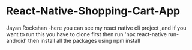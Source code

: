 # React-Native-Shopping-Cart-App
Jayan Rockshan -here you can see my react native cli project ,and if you want to run this you have to clone first then run 'npx react-native run-android' then install all the packages using npm install  
